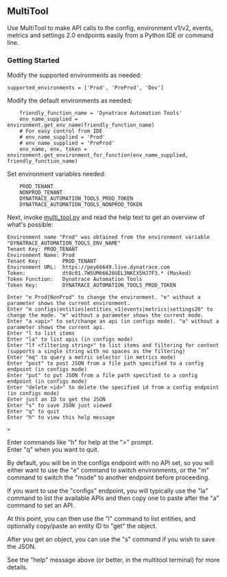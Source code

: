 ## MultiTool

Use MultiTool to make API calls to the config, environment v1/v2, events, metrics and settings 2.0 endpoints easily from a Python IDE or command line.

### Getting Started
Modify the supported environments as needed: 

```  
supported_environments = ['Prod', 'PreProd', 'Dev']
```

Modify the default environments as needed: 

```
    friendly_function_name = 'Dynatrace Automation Tools'
    env_name_supplied = environment.get_env_name(friendly_function_name)
    # For easy control from IDE
    # env_name_supplied = 'Prod'
    # env_name_supplied = 'PreProd'
    env_name, env, token = environment.get_environment_for_function(env_name_supplied, friendly_function_name)
```

Set environment variables needed: 

```
    PROD_TENANT
    NONPROD_TENANT
    DYNATRACE_AUTOMATION_TOOLS_PROD_TOKEN
    DYNATRACE_AUTOMATION_TOOLS_NONPROD_TOKEN
```

Next, invoke [multi_tool.py](https://github.com/Dynatrace-Dave-Mauney/Automation/blob/main/Tools/MultiTool/multi_tool.py) and read the help text to get an overview of what's possible:

```
Environment name "Prod" was obtained from the environment variable "DYNATRACE_AUTOMATION_TOOLS_ENV_NAME"
Tenant Key: PROD_TENANT
Environment Name: Prod
Tenant Key:       PROD_TENANT
Environment URL:  https://pey66649.live.dynatrace.com
Token:            dt0c01.7W5UM66626UEL3NKCX5HJ7F3.* (Masked)
Token Function:   Dynatrace Automation Tools
Token Key:        DYNATRACE_AUTOMATION_TOOLS_PROD_TOKEN

Enter "e Prod|NonProd" to change the environment. "e" without a parameter shows the current environment.
Enter "m configs|entities|entities_v1|events|metrics|settings20" to change the mode. "m" without a parameter shows the current mode.
Enter "a <api>" to set/change an api (in configs mode). "a" without a parameter shows the current api.
Enter "l to list items
Enter "la" to list apis (in configs mode)
Enter "lf <filtering string>" to list items and filtering for content (supports a single string with no spaces as the filtering)
Enter "mq" to query a metric selector (in metrics mode)
Enter "post" to post JSON from a file path specified to a config endpoint (in configs mode)
Enter "put" to put JSON from a file path specified to a config endpoint (in configs mode)
Enter "delete <id>" to delete the specified id from a config endpoint (in configs mode)
Enter just an ID to get the JSON
Enter "s" to save JSON just viewed
Enter "q" to quit
Enter "h" to view this help message

> 
```
Enter commands like "h" for help at the ">" prompt.  
Enter "q" when you want to quit.

By default, you will be in the configs endpoint with no API set, so you will either want to use the "e" command to switch environments, or the "m" command to switch the "mode" to another endpoint before proceeding.

If you want to use the "configs" endpoint, you will typically use the "la" command to list the available APIs and then copy one to paste after the "a" command to set an API.

At this point, you can then use the "l" command to list entities, and optionally copy/paste an entity ID to "get" the object.

After you get an object, you can use the "s" command if you wish to save the JSON.

See the "help" message above (or better, in the multitool terminal) for more details.

